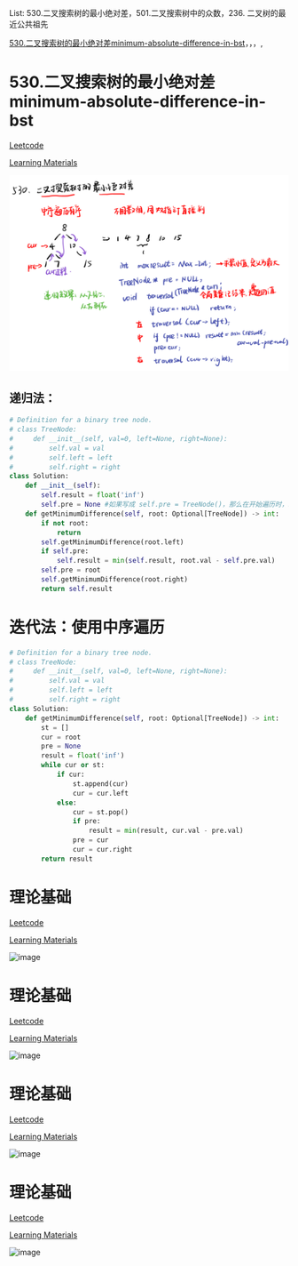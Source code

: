 List: 530.二叉搜索树的最小绝对差，501.二叉搜索树中的众数，236. 二叉树的最近公共祖先 

[530.二叉搜索树的最小绝对差minimum-absolute-difference-in-bst](#01)，[](#02)，[](#03)，[](#04),[](#05)

# <span id="01">530.二叉搜索树的最小绝对差minimum-absolute-difference-in-bst</span>

[Leetcode](https://leetcode.cn/problems/minimum-absolute-difference-in-bst/description/) 

[Learning Materials](https://programmercarl.com/0530.%E4%BA%8C%E5%8F%89%E6%90%9C%E7%B4%A2%E6%A0%91%E7%9A%84%E6%9C%80%E5%B0%8F%E7%BB%9D%E5%AF%B9%E5%B7%AE.html)

![image](../images/530-minimum-absolute-difference-in-bst.png)


## 递归法：

```python
# Definition for a binary tree node.
# class TreeNode:
#     def __init__(self, val=0, left=None, right=None):
#         self.val = val
#         self.left = left
#         self.right = right
class Solution:
    def __init__(self):
        self.result = float('inf')
        self.pre = None #如果写成 self.pre = TreeNode()，那么在开始遍历时，self.pre 就被初始化为一个新的节点对象
    def getMinimumDifference(self, root: Optional[TreeNode]) -> int:
        if not root:
            return
        self.getMinimumDifference(root.left)
        if self.pre:
            self.result = min(self.result, root.val - self.pre.val)
        self.pre = root
        self.getMinimumDifference(root.right)
        return self.result
```

# 迭代法：使用中序遍历

```python
# Definition for a binary tree node.
# class TreeNode:
#     def __init__(self, val=0, left=None, right=None):
#         self.val = val
#         self.left = left
#         self.right = right
class Solution:
    def getMinimumDifference(self, root: Optional[TreeNode]) -> int:
        st = []
        cur = root
        pre = None
        result = float('inf')
        while cur or st:
            if cur:
                st.append(cur)
                cur = cur.left
            else:
                cur = st.pop()
                if pre:
                    result = min(result, cur.val - pre.val)
                pre = cur
                cur = cur.right
        return result
```

# <span id="02">理论基础</span>

[Leetcode]() 

[Learning Materials]()

![image](../images/.png)

# <span id="03">理论基础</span>

[Leetcode]() 

[Learning Materials]()

![image](../images/.png)

# <span id="04">理论基础</span>

[Leetcode]() 

[Learning Materials]()

![image](../images/.png)

# <span id="05">理论基础</span>

[Leetcode]() 

[Learning Materials]()

![image](../images/.png)
